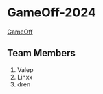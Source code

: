 # GameOff-2024

[GameOff](https://itch.io/jam/game-off-2024)

## Team Members
1. Valep
2. Linxx
3. dren

